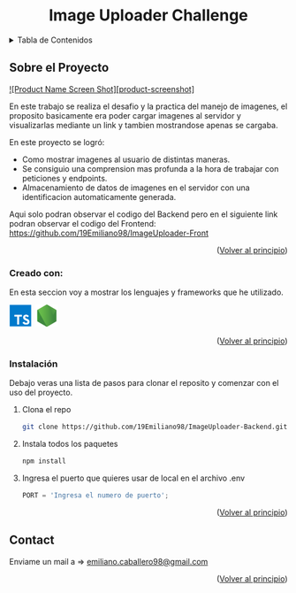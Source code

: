 <a name="readme-top"></a>

<!-- PROJECT LOGO -->
<div align="center">

  <h1 align="center">Image Uploader Challenge</h1>

</div>

<!-- TABLE OF CONTENTS -->
<details>
  <summary>Tabla de Contenidos</summary>
  <ul>
    <li><a href="#about-the-project">Sobre el Proyecto</a></li>
    <li><a href="#built-with">Creado con...</a></li>
    <li><a href="#installation">Instalación</a></li>
    <li><a href="#usage">Usage</a></li>
    <li><a href="#contact">Contact</a></li>
  </ul>
</details>

<!-- ABOUT THE PROJECT -->
## Sobre el Proyecto

[![Product Name Screen Shot][product-screenshot]](https://image-challengue-uploader.netlify.app)

En este trabajo se realiza el desafio y la practica del manejo de imagenes, el proposito basicamente era poder cargar imagenes al servidor y visualizarlas mediante un link y tambien
mostrandose apenas se cargaba.

En este proyecto se logró:
* Como mostrar imagenes al usuario de distintas maneras.
* Se consiguio una comprension mas profunda a la hora de trabajar con peticiones y endpoints.
* Almacenamiento de datos de imagenes en el servidor con una identificacion automaticamente generada.

Aqui solo podran observar el codigo del Backend pero en el siguiente link podran observar el codigo del Frontend: https://github.com/19Emiliano98/ImageUploader-Front

<p align="right">(<a href="#readme-top">Volver al principio</a>)</p>

### Creado con:

En esta seccion voy a mostrar los lenguajes y frameworks que he utilizado.

<img src="https://github.com/devicons/devicon/blob/master/icons/typescript/typescript-plain.svg" title="Typescript" alt="Typescript" width="40" height="40"/>&nbsp;
<img src="https://github.com/devicons/devicon/blob/master/icons/nodejs/nodejs-original.svg" title="NodeJS" alt="NodeJS" width="40" height="40"/>&nbsp;

<p align="right">(<a href="#readme-top">Volver al principio</a>)</p>


### Instalación

Debajo veras una lista de pasos para clonar el reposito y comenzar con el uso del proyecto.

1. Clona el repo
   ```sh
   git clone https://github.com/19Emiliano98/ImageUploader-Backend.git
   ```
3. Instala todos los paquetes
   ```sh
   npm install
   ```
4. Ingresa el puerto que quieres usar de local en el archivo .env
   ```js
   PORT = 'Ingresa el numero de puerto';
   ```

<p align="right">(<a href="#readme-top">Volver al principio</a>)</p>

<!-- CONTACT -->
## Contact

Enviame un mail a => emiliano.caballero98@gmail.com

<p align="right">(<a href="#readme-top">Volver al principio</a>)</p>
